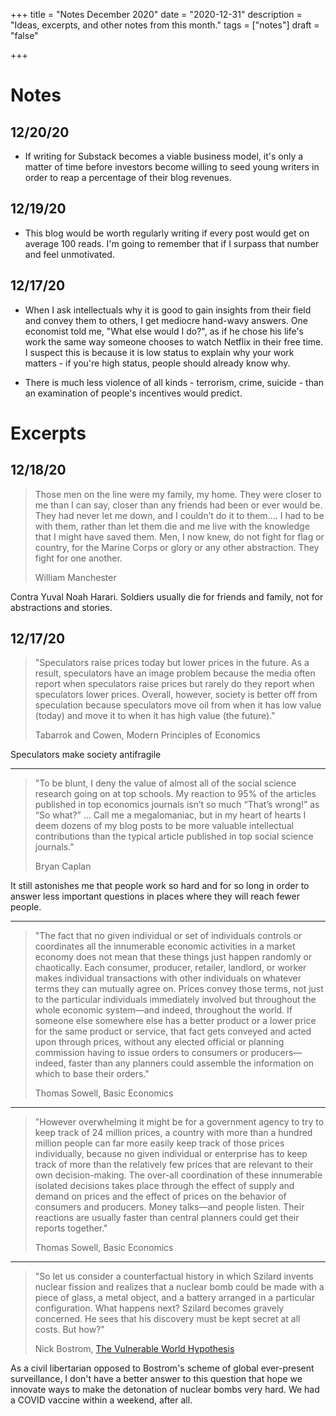 +++
title = "Notes December 2020"
date = "2020-12-31"
description = "Ideas, excerpts, and other notes from this month."
tags = ["notes"]
draft = "false"

+++

# Notes

## 12/20/20

- If writing for Substack becomes a viable business model, it's only a matter of time before investors become willing to seed young writers in order to reap a percentage of their blog revenues.

## 12/19/20

- This blog would be worth regularly writing if every post would get on average 100 reads. I'm going to remember that if I surpass that number and feel unmotivated.

## 12/17/20

- When I ask intellectuals why it is good to gain insights from their field and convey them to others, I get mediocre hand-wavy answers. One economist told me, "What else would I do?", as if he chose his life's work the same way someone chooses to watch Netflix in their free time. I suspect this is because it is low status to explain why your work matters - if you're high status, people should already know why.

- There is much less violence of all kinds - terrorism, crime, suicide - than an examination of people's incentives would predict.

# Excerpts

## 12/18/20

> Those men on the line were my family, my home. They were closer to me than I can say, closer than any friends had been or ever would be. They had never let me down, and I couldn’t do it to them.... I had to be with them, rather than let them die and me live with the knowledge that I might have saved them. Men, I now knew, do not fight for flag or country, for the Marine Corps or glory or any other abstraction. They fight for one another.
>
> William Manchester

Contra Yuval Noah Harari. Soldiers usually die for friends and family, not for abstractions and stories.

## 12/17/20

> "Speculators raise prices today but lower prices in the future. As a result, speculators have an image problem because the media often report when speculators raise prices but rarely do they report when speculators lower
> prices. Overall, however, society is better off from speculation because speculators move oil from when it has low value (today) and move it to when it has high value (the future)." 
> 
> Tabarrok and Cowen, Modern Principles of Economics

Speculators make society antifragile

---

> "To be blunt, I deny the value of almost all of the social science research going on at top schools.  My reaction to 95% of the articles published in top economics journals isn’t so much “That’s wrong!” as “So what?” ... Call me a megalomaniac, but in my heart of hearts I deem dozens of my blog posts to be more valuable intellectual contributions than the typical article published in top social science journals."
>
> Bryan Caplan
>

It still astonishes me that people work so hard and for so long in order to answer less important questions in places where they will reach fewer people.

---

> "The fact that no given individual or set of individuals controls or coordinates all the innumerable economic activities in a market economy does not mean that these things just happen randomly or chaotically. Each consumer, producer, retailer, landlord, or worker makes individual transactions with other individuals on whatever terms they can mutually agree on. Prices convey those terms, not just to the particular individuals immediately involved but throughout the whole economic system—and indeed, throughout the world. If someone else somewhere else has a better product or a lower price for the same product or service, that fact gets conveyed and acted upon through prices, without any elected official or planning commission having to issue orders to consumers or producers—indeed, faster than any planners could assemble the information on which to base their orders."
>
> Thomas Sowell, Basic Economics

---

> "However overwhelming it might be for a government agency to try to keep track of 24 million prices, a country with more than a hundred million people can far more easily keep track of those prices individually, because no given individual or enterprise has to keep track of more than the relatively few prices that are relevant to their own decision-making. The over-all coordination of these innumerable isolated decisions takes place through the effect of supply and demand on prices and the effect of prices on the behavior of consumers and producers. Money talks—and people listen. Their reactions are usually faster than central planners could get their reports together."
>
> Thomas Sowell, Basic Economics

---

> "So let us consider a counterfactual history in which Szilard invents nuclear fission and realizes that a nuclear bomb could be made with a piece of glass, a metal object, and a battery arranged in a particular configuration. What happens next? Szilard becomes gravely concerned. He sees that his discovery must be kept secret at all costs. But how?"
>
> Nick Bostrom, [The Vulnerable World Hypothesis](https://www.nickbostrom.com/papers/vulnerable.pdf)

As a civil libertarian opposed to Bostrom's scheme of global ever-present surveillance, I don't have a better answer to this question that hope we innovate ways to make the detonation of nuclear bombs very hard. We had a COVID vaccine within a weekend, after all.